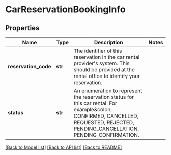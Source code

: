 # CarReservationBookingInfo

## Properties
Name | Type | Description | Notes
------------ | ------------- | ------------- | -------------
**reservation_code** | **str** | The identifier of this reservation in the car rental provider&#39;s system. This should be provided at the rental office to identify your reservation. | 
**status** | **str** | An enumeration to represent the reservation status for this car rental. For example&amp;colon; CONFIRMED, CANCELLED, REQUESTED, REJECTED, PENDING_CANCELLATION, PENDING_CONFIRMATION. | 

[[Back to Model list]](../README.md#documentation-for-models) [[Back to API list]](../README.md#documentation-for-api-endpoints) [[Back to README]](../README.md)


